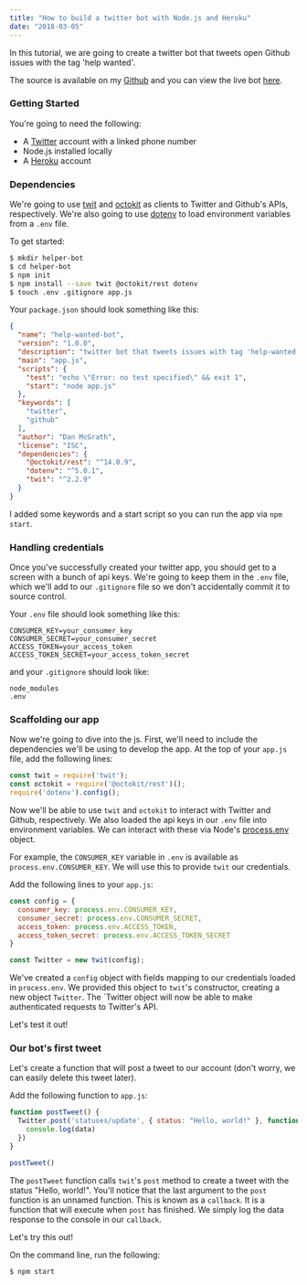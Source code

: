 ```yaml
---
title: "How to build a twitter bot with Node.js and Heroku"
date: "2018-03-05"
---
```


In this tutorial, we are going to create a twitter bot that tweets open Github issues with the tag 'help wanted'.

The source is available on my [Github](https://github.com/djm158/help-wanted-bot) and you can view the live bot [here](https://twitter.com/helpwantedbot).

### Getting Started

You're going to need the following:

* A [Twitter](https://twitter.com) account with a linked phone number
* Node.js installed locally
* A [Heroku](https://www.heroku.com/) account

### Dependencies

We're going to use [twit](https://github.com/ttezel/twit) and [octokit](https://github.com/octokit/rest.js) as clients to Twitter and Github's APIs, respectively. We're also going to use [dotenv](https://github.com/motdotla/dotenv) to load environment variables from a `.env` file. 

To get started:

```sh
$ mkdir helper-bot
$ cd helper-bot
$ npm init
$ npm install --save twit @octokit/rest dotenv
$ touch .env .gitignore app.js
```

Your `package.json` should look something like this:

```json
{
  "name": "help-wanted-bot",
  "version": "1.0.0",
  "description": "twitter bot that tweets issues with tag 'help-wanted'",
  "main": "app.js",
  "scripts": {
    "test": "echo \"Error: no test specified\" && exit 1",
    "start": "node app.js"
  },
  "keywords": [
    "twitter",
    "github"
  ],
  "author": "Dan McGrath",
  "license": "ISC",
  "dependencies": {
    "@octokit/rest": "^14.0.9",
    "dotenv": "^5.0.1",
    "twit": "^2.2.9"
  }
}
```

I added some keywords and a start script so you can run the app via `npm start`.

### Handling credentials

Once you've successfully created your twitter app, you should get to a screen with a bunch of api keys. We're going to keep them in the `.env` file, which we'll add to our `.gitignore` file so we don't accidentally commit it to source control.

Your `.env` file should look something like this:

```
CONSUMER_KEY=your_consumer_key
CONSUMER_SECRET=your_consumer_secret
ACCESS_TOKEN=your_access_token
ACCESS_TOKEN_SECRET=your_access_token_secret
```

and your `.gitignore` should look like:

```
node_modules
.env
```

### Scaffolding our app

Now we're going to dive into the js. First, we'll need to include the dependencies we'll be using to develop the app. At the top of your `app.js` file, add the following lines:

```js
const twit = require('twit');
const octokit = require('@octokit/rest')();
require('dotenv').config();
```

Now we'll be able to use `twit` and `octokit` to interact with Twitter and Github, respectively. We also loaded the api keys in our `.env` file into environment variables. We can interact with these via Node's [process.env](https://nodejs.org/docs/latest-v8.x/api/process.html#process_process_env) object. 

For example, the `CONSUMER_KEY` variable in `.env` is available as `process.env.CONSUMER_KEY`. We will use this to provide `twit` our credentials.

Add the following lines to your `app.js`:

```js
const config = {
  consumer_key: process.env.CONSUMER_KEY,
  consumer_secret: process.env.CONSUMER_SECRET,
  access_token: process.env.ACCESS_TOKEN,
  access_token_secret: process.env.ACCESS_TOKEN_SECRET
}

const Twitter = new twit(config);
```

We've created a `config` object with fields mapping to our credentials loaded in `process.env`. We provided this object to `twit`'s constructor, creating a new object `Twitter`. The `Twitter object will now be able to make authenticated requests to Twitter's API. 

Let's test it out!

### Our bot's first tweet

Let's create a function that will post a tweet to our account (don't worry, we can easily delete this tweet later). 

Add the following function to `app.js`:

```js
function postTweet() {
  Twitter.post('statuses/update', { status: "Hello, world!" }, function(err, data, response) {
    console.log(data)
  })
}

postTweet()
```

The `postTweet` function calls `twit`'s `post` method to create a tweet with the status "Hello, world!". You'll notice that the last argument to the `post` function is an unnamed function. This is known as a `callback`. It is a function that will execute when `post` has finished. We simply log the data response to the console in our `callback`. 

Let's try this out!

On the command line, run the following:

```sh
$ npm start
```



